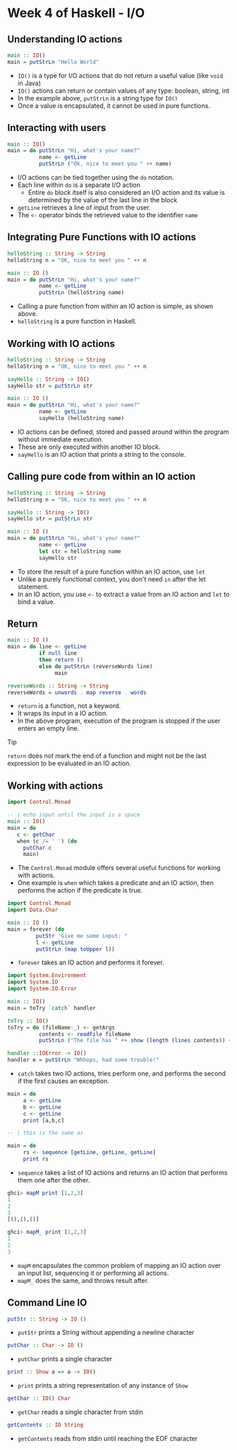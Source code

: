 # Week 4 of Haskell - I/O

## Understanding IO actions

```haskell
main :: IO()
main = putStrLn "Hello World"
```

- `IO()` is a type for I/O actions that do not return a useful value (like `void` in Java)
- `IO()` actions can return or contain values of any type: boolean, string, int
- In the example above, `putStrLn` is a string type for `IO()`
- Once a value is encapsulated, it cannot be used in pure functions.


## Interacting with users

```haskell
main :: IO()
main = do putStrLn "Hi, what's your name?"
          name <- getLine
          putStrLn ("Ok, nice to meet you " ++ name)
```

- I/O actions can be tied together using the `do` notation.
- Each line within `do` is a separate I/O action
  - Entire `do` block itself is also considered an I/O action and its value is determined by the value of the last line in the block
- `getLine` retrieves a line of input from the user.
- The `<-` operator binds the retrieved value to the identifier `name`


## Integrating Pure Functions with IO actions

```haskell
helloString :: String -> String
helloString n = "OK, nice to meet you " ++ n

main :: IO ()
main = do putStrLn "Hi, what's your name?"
          name <- getLine
          putStrLn (helloString name)

```

- Calling a pure function from within an IO action is simple, as shown above.
- `helloString` is a pure function in Haskell.


## Working with IO actions

```haskell
helloString :: String -> String
helloString n = "OK, nice to meet you " ++ n

sayHello :: String -> IO()
sayHello str = putStrLn str

main :: IO ()
main = do putStrLn "Hi, what's your name?"
          name <- getLine
          sayHello (helloString name)
```

- IO actions can be defined, stored and passed around within the program without immediate execution.
- These are only executed within another IO block.
- `sayHello` is an IO action that prints a string to the console.


## Calling pure code from within an IO action

```haskell
helloString :: String -> String
helloString n = "OK, nice to meet you " ++ n

sayHello :: String -> IO()
sayHello str = putStrLn str

main :: IO ()
main = do putStrLn "Hi, what's your name?"
          name <- getLine
          let str = helloString name
          sayHello str
```

- To store the result of a pure function within an IO action, use `let`
- Unlike a purely functional context, you don't need `in` after the let statement.
- In an IO action, you use `<-` to extract a value from an IO action and `let` to bind a value.


## Return

```haskell
main :: IO ()
main = do line <- getLine
          if null line
          then return ()
          else do putStrLn (reverseWords line)
               main

reverseWords :: String -> String
reverseWords = unwords . map reverse . words
```

- `return` is a function, not a keyword.
- It wraps its input in a IO action.
- In the above program, execution of the program is stopped if the user enters an empty line.

> [!TIP]
> `return` does not mark the end of a function and might not be the last expression to be evaluated in an IO action.


## Working with actions

```haskell
import Control.Monad

-- | echo input until the input is a space
main :: IO()
main = do
   c <- getChar
   when (c /= ' ') (do
     putChar c
     main)
```

- The `Control.Monad` module offers several useful functions for working with actions.
- One example is `when` which takes a predicate and an IO action, then performs the action if the predicate is true.


```haskell
import Control.Monad
import Data.Char

main :: IO ()
main = forever (do
         putStr "Give me some input: "
         l <- getLine
         putStrLn (map toUpper l))
```

- `forever` takes an IO action and performs it forever.

```haskell
import System.Environment
import System.IO
import System.IO.Error

main :: IO()
main = toTry `catch` handler

toTry :: IO()
toTry = do (fileName:_) <- getArgs
          contents <- readFile fileName
          putStrLn ("The file has " ++ show (length (lines contents)) ++ " lines!")

handler ::IOError -> IO()
handler e = putStrLn "Whhops, had some trouble!"
```

- `catch` takes two IO actions, tries perform one, and performs the second if the first causes an exception.

```haskell
main = do
     a <- getLine
     b <- getLine
     c <- getLine
     print [a,b,c]

-- | this is the same as

main = do
     rs <- sequence [getLine, getLine, getLine]
     print rs
```

- `sequence` takes a list of IO actions and returns an IO action that performs them one after the other.

```haskell
ghci> mapM print [1,2,3]
1
2
3
[(),(),()]

ghci> mapM_ print [1,2,3]
1
2
3
```

- `mapM` encapsulates the common problem of mapping an IO action over an input list, sequencing it or performing all actions.
- `mapM_` does the same, and throws result after.


## Command Line IO

```haskell
putStr :: String -> IO ()
```

- `putStr` prints a String without appending a newline character

```haskell
putChar :: Char -> IO ()
```

- `putChar` prints a single character

```haskell
print :: Show a => a -> IO()
```

- `print` prints a string representation of any instance of `Show`

```haskell
getChar :: IO() Char
```

- `getChar` reads a single character from stdin

```haskell
getContents :: IO String
```

- `getContents` reads from stdin until reaching the EOF character























